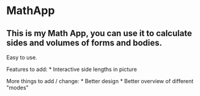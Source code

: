 # MathApp

## This is my Math App, you can use it to calculate sides and volumes of forms and bodies.

Easy to use. 

Features to add:
    * Interactive side lengths in picture


More things to add / change:
    * Better design
    * Better overview of different "modes"

